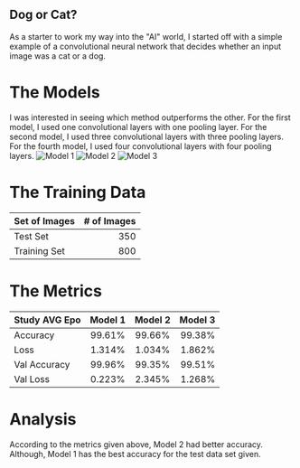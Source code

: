 ##  Dog or Cat?
As a starter to work my way into the "AI" world, I started off with a simple example of a convolutional neural network that decides whether an input image was a cat or a dog.

#   The Models
I was interested in seeing which method outperforms the other. For the first model, I used one convolutional layers with one pooling layer. For the second model, I used three convolutional layers with three pooling layers. For the fourth model, I used four convolutional layers with four pooling layers.
![Model 1](https://github.com/TheCollinCashio/DogOrCat/master/Metrics/Model1.png)
![Model 2](https://github.com/TheCollinCashio/DogOrCat/master/Metrics/Model2.png)
![Model 3](https://github.com/TheCollinCashio/DogOrCat/master/Metrics/Model3.png)

#   The Training Data
| Set of Images | # of Images   |
| ------------- |--------------:|
| Test Set      | 350           |
| Training Set  | 800           |

#   The Metrics
| Study AVG Epo | Model 1       | Model 2       | Model 3       |
| ------------- |:-------------:|:-------------:| -------------:|
| Accuracy      | 99.61%        | 99.66%        | 99.38%        |
| Loss          | 1.314%        | 1.034%        | 1.862%        |
| Val Accuracy  | 99.96%        | 99.35%        | 99.51%        |
| Val Loss      | 0.223%        | 2.345%        | 1.268%        |

#   Analysis
According to the metrics given above, Model 2 had better accuracy. Although, Model 1 has the best accuracy for the test data set given.